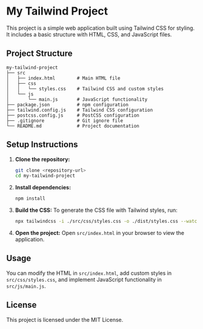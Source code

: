 # My Tailwind Project

This project is a simple web application built using Tailwind CSS for styling. It includes a basic structure with HTML, CSS, and JavaScript files.

## Project Structure

```
my-tailwind-project
├── src
│   ├── index.html        # Main HTML file
│   ├── css
│   │   └── styles.css    # Tailwind CSS and custom styles
│   └── js
│       └── main.js       # JavaScript functionality
├── package.json          # npm configuration
├── tailwind.config.js    # Tailwind CSS configuration
├── postcss.config.js     # PostCSS configuration
├── .gitignore            # Git ignore file
└── README.md             # Project documentation
```

## Setup Instructions

1. **Clone the repository:**
   ```bash
   git clone <repository-url>
   cd my-tailwind-project
   ```

2. **Install dependencies:**
   ```bash
   npm install
   ```

3. **Build the CSS:**
   To generate the CSS file with Tailwind styles, run:
   ```bash
   npx tailwindcss -i ./src/css/styles.css -o ./dist/styles.css --watch
   ```

4. **Open the project:**
   Open `src/index.html` in your browser to view the application.

## Usage

You can modify the HTML in `src/index.html`, add custom styles in `src/css/styles.css`, and implement JavaScript functionality in `src/js/main.js`.

## License

This project is licensed under the MIT License.